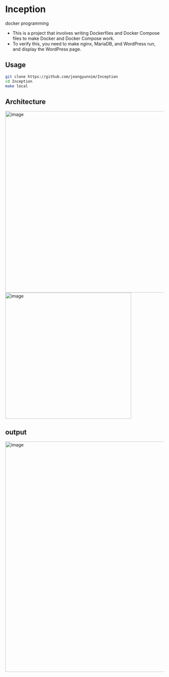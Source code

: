 # Inception
docker programming
* This is a project that involves writing Dockerfiles and Docker Compose files to make Docker and Docker Compose work.
* To verify this, you need to make nginx, MariaDB, and WordPress run, and display the WordPress page.

## Usage
```sh
git clone https://github.com/jeongyunnim/Inception
cd Inception
make local
```

## Architecture
<img width="576" alt="image" src="https://github.com/user-attachments/assets/e2af77a7-8825-46f9-bf91-8467a5e7acf4">
<img width="400" alt="image" src="https://github.com/user-attachments/assets/4b5378b4-d002-40bf-a536-c4c54c987b03">

## output
<img width="731" alt="image" src="https://github.com/user-attachments/assets/a6729b72-69c4-4da6-b8e2-c1b635654529">


